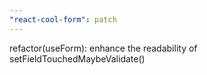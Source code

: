 ```yaml
---
"react-cool-form": patch
---
```


refactor(useForm): enhance the readability of setFieldTouchedMaybeValidate()
